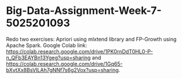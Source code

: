# Big-Data-Assignment-Week-7-5025201093
Redo two exercises: Apriori using mlxtend library and FP-Growth using Apache Spark. Google Colab link: https://colab.research.google.com/drive/1PK0rnDdT0HL0-P-n_QFb3EAYBn13Ygeg?usp=sharing and https://colab.research.google.com/drive/1Gq65-bXytXx8BsVILAh7gNNf7s6g2Vox?usp=sharing.
